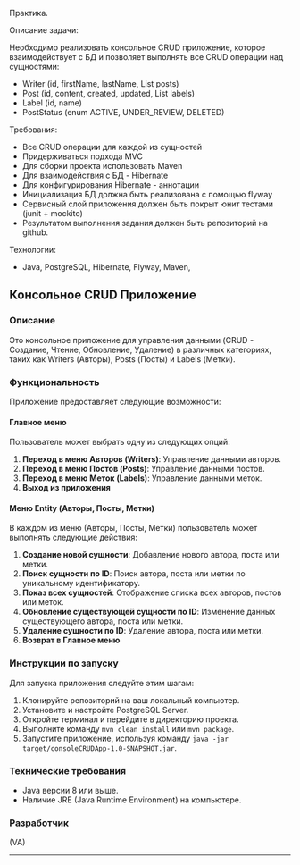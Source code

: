 Практика.

Описание задачи:

Необходимо реализовать консольное CRUD приложение, которое взаимодействует с БД и позволяет выполнять все CRUD операции над сущностями:
- Writer (id, firstName, lastName, List<Post> posts)
- Post (id, content, created, updated, List<Label> labels)
- Label (id, name)
- PostStatus (enum ACTIVE, UNDER_REVIEW, DELETED)

Требования:
- Все CRUD операции для каждой из сущностей
- Придерживаться подхода MVC
- Для сборки проекта использовать Maven
- Для взаимодействия с БД - Hibernate
- Для конфигурирования Hibernate - аннотации
- Инициализация БД должна быть реализована с помощью flyway
- Сервисный слой приложения должен быть покрыт юнит тестами (junit + mockito)
- Результатом выполнения задания должен быть репозиторий на github.

Технологии: 
- Java, PostgreSQL, Hibernate, Flyway, Maven,

## Консольное CRUD Приложение

### Описание
Это консольное приложение для управления данными (CRUD - Создание, Чтение, Обновление, Удаление) в различных категориях, таких как Writers (Авторы), Posts (Посты) и Labels (Метки).

### Функциональность
Приложение предоставляет следующие возможности:

#### Главное меню
Пользователь может выбрать одну из следующих опций:

1. **Переход в меню Авторов (Writers)**: Управление данными авторов.
2. **Переход в меню Постов (Posts)**: Управление данными постов.
3. **Переход в меню Меток (Labels)**: Управление данными меток.
4. **Выход из приложения**

#### Меню Entity (Авторы, Посты, Метки)
В каждом из меню (Авторы, Посты, Метки) пользователь может выполнять следующие действия:

1. **Создание новой сущности**: Добавление нового автора, поста или метки.
2. **Поиск сущности по ID**: Поиск автора, поста или метки по уникальному идентификатору.
3. **Показ всех сущностей**: Отображение списка всех авторов, постов или меток.
4. **Обновление существующей сущности по ID**: Изменение данных существующего автора, поста или метки.
5. **Удаление сущности по ID**: Удаление автора, поста или метки.
6. **Возврат в Главное меню**

### Инструкции по запуску
Для запуска приложения следуйте этим шагам:

1. Клонируйте репозиторий на ваш локальный компьютер.
2. Установите и настройте PostgreSQL Server.
3. Откройте терминал и перейдите в директорию проекта.
4. Выполните команду `mvn clean install` или `mvn package`.
5. Запустите приложение, используя команду `java -jar target/consoleCRUDApp-1.0-SNAPSHOT.jar`. 

### Технические требования
- Java версии 8 или выше.
- Наличие JRE (Java Runtime Environment) на компьютере.

### Разработчик
(VA)

---

